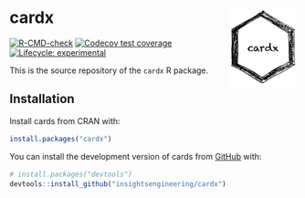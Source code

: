 # cardx <a href="https://insightsengineering.github.io/cardx/"><img src="man/figures/logo.png" align="right" height="138" alt="cardx website" /></a>

<!-- badges: start -->
[![R-CMD-check](https://github.com/insightsengineering/cardx/actions/workflows/R-CMD-check.yaml/badge.svg)](https://github.com/insightsengineering/cardx/actions/workflows/R-CMD-check.yaml)
[![Codecov test coverage](https://codecov.io/gh/insightsengineering/cardx/branch/main/graph/badge.svg)](https://app.codecov.io/gh/insightsengineering/cardx?branch=main)
[![Lifecycle: experimental](https://img.shields.io/badge/lifecycle-experimental-orange.svg)](https://lifecycle.r-lib.org/articles/stages.html#experimental)
<!-- badges: end -->


This is the source repository of the `cardx` R package.

## Installation

Install cards from CRAN with:

``` r
install.packages("cardx")
```

You can install the development version of cards from
[GitHub](https://github.com/) with:

``` r
# install.packages("devtools")
devtools::install_github("insightsengineering/cardx")
```
